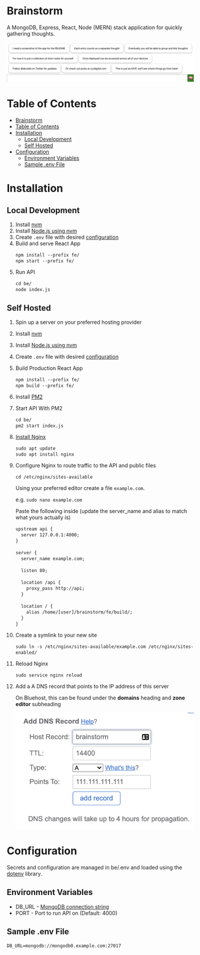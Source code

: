 # Brainstorm

A MongoDB, Express, React, Node (MERN) stack application for quickly gathering thoughts.

![Brainstorm App](images/brainstorm-app.png)

# Table of Contents

- [Brainstorm](#brainstorm)
- [Table of Contents](#table-of-contents)
- [Installation](#installation)
  - [Local Development](#local-development)
  - [Self Hosted](#self-hosted)
- [Configuration](#configuration)
  - [Environment Variables](#environment-variables)
  - [Sample .env File](#sample-env-file)

# Installation

## Local Development

1. Install [nvm](https://github.com/nvm-sh/nvm#installing-and-updating)
2. Install [Node.js using nvm](https://github.com/nvm-sh/nvm#usage)
3. Create `.env` file with desired [configuration](#configuration)
4. Build and serve React App
    ```
    npm install --prefix fe/
    npm start --prefix fe/
    ```
5. Run API
    ```
    cd be/
    node index.js
    ```

## Self Hosted

1. Spin up a server on your preferred hosting provider
2. Install [nvm](https://github.com/nvm-sh/nvm#installing-and-updating)
3. Install [Node.js using nvm](https://github.com/nvm-sh/nvm#usage)
4. Create `.env` file with desired [configuration](#configuration)
5. Build Production React App
    ```
    npm install --prefix fe/
    npm build --prefix fe/
    ```
6. Install [PM2](https://github.com/Unitech/pm2#installing-pm2)
7. Start API With PM2
    ```
    cd be/
    pm2 start index.js
    ```
8. [Install Nginx](https://www.digitalocean.com/community/tutorials/how-to-install-nginx-on-ubuntu-18-04)
    ```
    sudo apt update
    sudo apt install nginx
    ```
9. Configure Nginx to route traffic to the API and public files
    
    ```
    cd /etc/nginx/sites-available
    ```

    Using your preferred editor create a file `example.com`.

    e.g. `sudo nano example.com`

    Paste the following inside (update the server_name and alias to match what yours actually is)

    ```
    upstream api {
      server 127.0.0.1:4000;
    }

    server {
      server_name example.com;

      listen 80;

      location /api {
        proxy_pass http://api;
      }

      location / {
        alias /home/[user]/brainstorm/fe/build/;
      }
    }
    ```
10. Create a symlink to your new site
    ```
    sudo ln -s /etc/nginx/sites-available/example.com /etc/nginx/sites-enabled/
    ```
11. Reload Nginx
    ```
    sudo service nginx reload
    ```
12. Add a A DNS record that points to the IP address of this server
    
    On Bluehost, this can be found under the **domains** heading and **zone editor** subheading

    ![Bluehost Add DNS Record](images/add-dns-bluehost.png)

# Configuration

Secrets and configuration are managed in be/.env and loaded using the [dotenv](https://github.com/motdotla/dotenv) library.

## Environment Variables

- DB_URL - [MongoDB connection string](https://docs.mongodb.com/manual/reference/connection-string/)
- PORT - Port to run API on (Default: 4000)

## Sample .env File

```
DB_URL=mongodb://mongodb0.example.com:27017
```